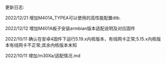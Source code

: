 
更新日志:

2022/12/21 	增加M401A_TYPEA可以使用的高性能配置dtb.

2022/12/12 	增加M401A板子安装armbian版本适配说明及对应固件

2022/10/11 	确认在安卓4固件下运行5.19.x内核版本，有线网卡正常;5.15.x内核版本有线网卡不正常;其余内核版本未知

2022/10/11 	增加/m30Xa/适配情况.md
